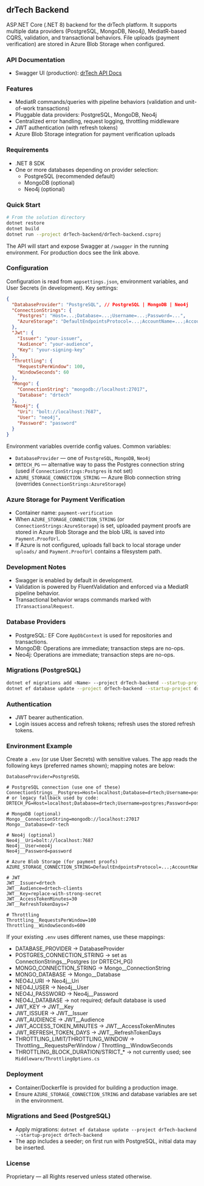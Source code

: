 ﻿## drTech Backend

ASP.NET Core (.NET 8) backend for the drTech platform. It supports multiple data providers (PostgreSQL, MongoDB, Neo4j), MediatR-based CQRS, validation, and transactional behaviors. File uploads (payment verification) are stored in Azure Blob Storage when configured.

### API Documentation
- Swagger UI (production): [drTech API Docs](https://dr-tech-production.up.railway.app/swagger/index.html)

### Features
- MediatR commands/queries with pipeline behaviors (validation and unit-of-work transactions)
- Pluggable data providers: PostgreSQL, MongoDB, Neo4j
- Centralized error handling, request logging, throttling middleware
- JWT authentication (with refresh tokens)
- Azure Blob Storage integration for payment verification uploads

### Requirements
- .NET 8 SDK
- One or more databases depending on provider selection:
  - PostgreSQL (recommended default)
  - MongoDB (optional)
  - Neo4j (optional)

### Quick Start
```bash
# From the solution directory
dotnet restore
dotnet build
dotnet run --project drTech-backend/drTech-backend.csproj
```

The API will start and expose Swagger at `/swagger` in the running environment. For production docs see the link above.

### Configuration
Configuration is read from `appsettings.json`, environment variables, and User Secrets (in development). Key settings:

```json
{
  "DatabaseProvider": "PostgreSQL", // PostgreSQL | MongoDB | Neo4j
  "ConnectionStrings": {
    "Postgres": "Host=...;Database=...;Username=...;Password=...",
    "AzureStorage": "DefaultEndpointsProtocol=...;AccountName=...;AccountKey=...;EndpointSuffix=core.windows.net"
  },
  "Jwt": {
    "Issuer": "your-issuer",
    "Audience": "your-audience",
    "Key": "your-signing-key"
  },
  "Throttling": {
    "RequestsPerWindow": 100,
    "WindowSeconds": 60
  },
  "Mongo": {
    "ConnectionString": "mongodb://localhost:27017",
    "Database": "drtech"
  },
  "Neo4j": {
    "Uri": "bolt://localhost:7687",
    "User": "neo4j",
    "Password": "password"
  }
}
```

Environment variables override config values. Common variables:
- `DatabaseProvider` — one of `PostgreSQL`, `MongoDB`, `Neo4j`
- `DRTECH_PG` — alternative way to pass the Postgres connection string (used if `ConnectionStrings:Postgres` is not set)
- `AZURE_STORAGE_CONNECTION_STRING` — Azure Blob connection string (overrides `ConnectionStrings:AzureStorage`)

### Azure Storage for Payment Verification
- Container name: `payment-verification`
- When `AZURE_STORAGE_CONNECTION_STRING` (or `ConnectionStrings:AzureStorage`) is set, uploaded payment proofs are stored in Azure Blob Storage and the blob URL is saved into `Payment.ProofUrl`.
- If Azure is not configured, uploads fall back to local storage under `uploads/` and `Payment.ProofUrl` contains a filesystem path.

### Development Notes
- Swagger is enabled by default in development.
- Validation is powered by FluentValidation and enforced via a MediatR pipeline behavior.
- Transactional behavior wraps commands marked with `ITransactionalRequest`.

### Database Providers
- PostgreSQL: EF Core `AppDbContext` is used for repositories and transactions.
- MongoDB: Operations are immediate; transaction steps are no-ops.
- Neo4j: Operations are immediate; transaction steps are no-ops.

### Migrations (PostgreSQL)
```bash
dotnet ef migrations add <Name> --project drTech-backend --startup-project drTech-backend
dotnet ef database update --project drTech-backend --startup-project drTech-backend
```

### Authentication
- JWT bearer authentication.
- Login issues access and refresh tokens; refresh uses the stored refresh tokens.

### Environment Example
Create a `.env` (or use User Secrets) with sensitive values. The app reads the following keys (preferred names shown); mapping notes are below:
```env
DatabaseProvider=PostgreSQL

# PostgreSQL connection (use one of these)
ConnectionStrings__Postgres=Host=localhost;Database=drtech;Username=postgres;Password=postgres
# or legacy fallback used by code:
DRTECH_PG=Host=localhost;Database=drtech;Username=postgres;Password=postgres

# MongoDB (optional)
Mongo__ConnectionString=mongodb://localhost:27017
Mongo__Database=dr-tech

# Neo4j (optional)
Neo4j__Uri=bolt://localhost:7687
Neo4j__User=neo4j
Neo4j__Password=password

# Azure Blob Storage (for payment proofs)
AZURE_STORAGE_CONNECTION_STRING=DefaultEndpointsProtocol=...;AccountName=...;AccountKey=...;EndpointSuffix=core.windows.net

# JWT
JWT__Issuer=drtech
JWT__Audience=drtech-clients
JWT__Key=replace-with-strong-secret
JWT__AccessTokenMinutes=30
JWT__RefreshTokenDays=7

# Throttling
Throttling__RequestsPerWindow=100
Throttling__WindowSeconds=600
```

If your existing `.env` uses different names, use these mappings:
- DATABASE_PROVIDER → DatabaseProvider
- POSTGRES_CONNECTION_STRING → set as ConnectionStrings__Postgres (or DRTECH_PG)
- MONGO_CONNECTION_STRING → Mongo__ConnectionString
- MONGO_DATABASE → Mongo__Database
- NEO4J_URI → Neo4j__Uri
- NEO4J_USER → Neo4j__User
- NEO4J_PASSWORD → Neo4j__Password
- NEO4J_DATABASE → not required; default database is used
- JWT_KEY → JWT__Key
- JWT_ISSUER → JWT__Issuer
- JWT_AUDIENCE → JWT__Audience
- JWT_ACCESS_TOKEN_MINUTES → JWT__AccessTokenMinutes
- JWT_REFRESH_TOKEN_DAYS → JWT__RefreshTokenDays
- THROTTLING_LIMIT/THROTTLING_WINDOW → Throttling__RequestsPerWindow / Throttling__WindowSeconds
- THROTTLING_BLOCK_DURATION/STRICT_* → not currently used; see `Middleware/ThrottlingOptions.cs`

### Deployment
- Container/Dockerfile is provided for building a production image.
- Ensure `AZURE_STORAGE_CONNECTION_STRING` and database variables are set in the environment.

### Migrations and Seed (PostgreSQL)
- Apply migrations: `dotnet ef database update --project drTech-backend --startup-project drTech-backend`
- The app includes a seeder; on first run with PostgreSQL, initial data may be inserted.

### License
Proprietary — all Rights reserved unless stated otherwise.

